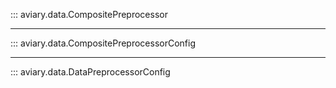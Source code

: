 ::: aviary.data.CompositePreprocessor

---

::: aviary.data.CompositePreprocessorConfig

---

::: aviary.data.DataPreprocessorConfig
